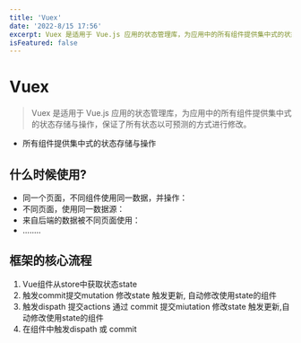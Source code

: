 ```yaml
---
title: 'Vuex'
date: '2022-8/15 17:56'
excerpt: Vuex 是适用于 Vue.js 应用的状态管理库，为应用中的所有组件提供集中式的状态存储与操作，保证了所有状态以可预测的方式进行修改...
isFeatured: false
---
```


# Vuex

> Vuex 是适用于 Vue.js 应用的状态管理库，为应用中的所有组件提供集中式的状态存储与操作，保证了所有状态以可预测的方式进行修改。

- 所有组件提供集中式的状态存储与操作



## 什么时候使用?

- 同一个页面，不同组件使用同一数据，并操作：
- 不同页面，使用同一数据源：
- 来自后端的数据被不同页面使用：
- ........



## 框架的核心流程

1. Vue组件从store中获取状态state
2. 触发commit提交mutation 修改state 触发更新, 自动修改使用state的组件
3. 触发dispath 提交actions 通过 commit 提交miutation 修改state 触发更新,自动修改使用state的组件
4. 在组件中触发dispath 或 commit